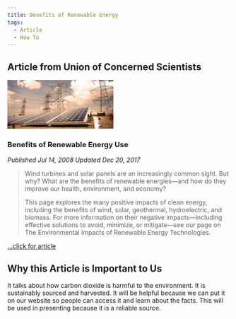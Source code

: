 ```yaml
---
title: Benefits of Renewable Energy
tags: 
  - Article
  - How To
---
```


## Article from Union of Concerned Scientists

![solar-panels](img/energy-renewable-solar-panel-transmission-lines.jpg)

### Benefits of Renewable Energy Use

*Published Jul 14, 2008 Updated Dec 20, 2017*

>
>Wind turbines and solar panels are an increasingly common sight. But why? What are the benefits of renewable energies—and how do they improve our health, environment, and economy?
>
>This page explores the many positive impacts of clean energy, including the benefits of wind, solar, geothermal, hydroelectric, and biomass. For more information on their negative impacts—including effective solutions to avoid, minimize, or mitigate—see our page on The Environmental Impacts of Renewable Energy Technologies.

[...click for article](https://www.ucsusa.org/resources/benefits-renewable-energy-use)

## Why this Article is Important to Us

It talks about how carbon dioxide is harmful to the environment. It is sustainably sourced and harvested. It will be helpful because we can put it on our website so people can access it and learn about the facts. This will be used in presenting because it is a reliable source.
